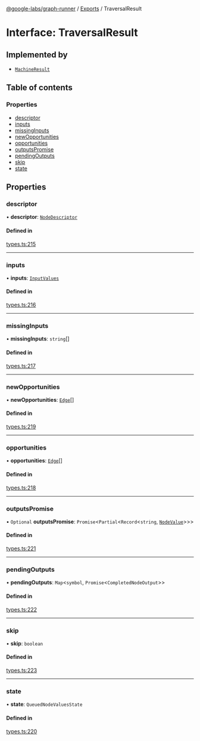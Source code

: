 [@google-labs/graph-runner](../README.md) / [Exports](../modules.md) / TraversalResult

# Interface: TraversalResult

## Implemented by

- [`MachineResult`](../classes/MachineResult.md)

## Table of contents

### Properties

- [descriptor](TraversalResult.md#descriptor)
- [inputs](TraversalResult.md#inputs)
- [missingInputs](TraversalResult.md#missinginputs)
- [newOpportunities](TraversalResult.md#newopportunities)
- [opportunities](TraversalResult.md#opportunities)
- [outputsPromise](TraversalResult.md#outputspromise)
- [pendingOutputs](TraversalResult.md#pendingoutputs)
- [skip](TraversalResult.md#skip)
- [state](TraversalResult.md#state)

## Properties

### descriptor

• **descriptor**: [`NodeDescriptor`](../modules.md#nodedescriptor)

#### Defined in

[types.ts:215](https://github.com/Chizobaonorh/labs-prototypes/blob/66eed2a/seeds/graph-runner/src/types.ts#L215)

___

### inputs

• **inputs**: [`InputValues`](../modules.md#inputvalues)

#### Defined in

[types.ts:216](https://github.com/Chizobaonorh/labs-prototypes/blob/66eed2a/seeds/graph-runner/src/types.ts#L216)

___

### missingInputs

• **missingInputs**: `string`[]

#### Defined in

[types.ts:217](https://github.com/Chizobaonorh/labs-prototypes/blob/66eed2a/seeds/graph-runner/src/types.ts#L217)

___

### newOpportunities

• **newOpportunities**: [`Edge`](../modules.md#edge)[]

#### Defined in

[types.ts:219](https://github.com/Chizobaonorh/labs-prototypes/blob/66eed2a/seeds/graph-runner/src/types.ts#L219)

___

### opportunities

• **opportunities**: [`Edge`](../modules.md#edge)[]

#### Defined in

[types.ts:218](https://github.com/Chizobaonorh/labs-prototypes/blob/66eed2a/seeds/graph-runner/src/types.ts#L218)

___

### outputsPromise

• `Optional` **outputsPromise**: `Promise`<`Partial`<`Record`<`string`, [`NodeValue`](../modules.md#nodevalue)\>\>\>

#### Defined in

[types.ts:221](https://github.com/Chizobaonorh/labs-prototypes/blob/66eed2a/seeds/graph-runner/src/types.ts#L221)

___

### pendingOutputs

• **pendingOutputs**: `Map`<`symbol`, `Promise`<`CompletedNodeOutput`\>\>

#### Defined in

[types.ts:222](https://github.com/Chizobaonorh/labs-prototypes/blob/66eed2a/seeds/graph-runner/src/types.ts#L222)

___

### skip

• **skip**: `boolean`

#### Defined in

[types.ts:223](https://github.com/Chizobaonorh/labs-prototypes/blob/66eed2a/seeds/graph-runner/src/types.ts#L223)

___

### state

• **state**: `QueuedNodeValuesState`

#### Defined in

[types.ts:220](https://github.com/Chizobaonorh/labs-prototypes/blob/66eed2a/seeds/graph-runner/src/types.ts#L220)

